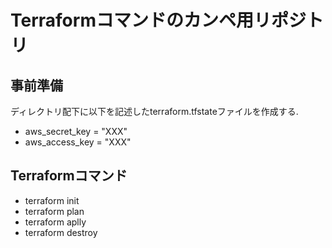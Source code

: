 # Terraformコマンドのカンペ用リポジトリ

## 事前準備 
ディレクトリ配下に以下を記述したterraform.tfstateファイルを作成する.
- aws_secret_key = "XXX"
- aws_access_key = "XXX"

## Terraformコマンド
- terraform init
- terraform plan
- terraform aplly
- terraform destroy


